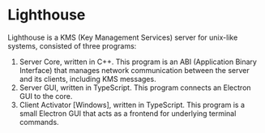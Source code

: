 # Lighthouse
Lighthouse is a KMS (Key Management Services) server for unix-like systems, consisted of three programs:

1. Server Core, written in C++. This program is an ABI (Application Binary Interface) that manages network communication between the server and its clients, including KMS messages.
2. Server GUI, written in TypeScript. This program connects an Electron GUI to the core.
3. Client Activator [Windows], written in TypeScript. This program is a small Electron GUI that acts as a frontend for underlying terminal commands.
